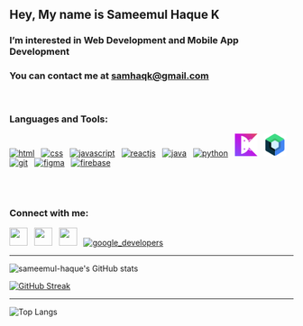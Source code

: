 ## Hey, My name is Sameemul Haque K 

### I’m interested in Web Development and Mobile App Development <br>
### You can contact me at [samhaqk@gmail.com](mailto:samhaqk@gmail.com)
<br>

### Languages and Tools:
<a href="https://html.spec.whatwg.org/multipage/">
<img src="https://www.vectorlogo.zone/logos/w3_html5/w3_html5-icon.svg" alt="html" width="40" height="40"/></a> 
&nbsp;
<a href="https://www.w3.org/TR/CSS/#css">
<img src="https://www.vectorlogo.zone/logos/w3_css/w3_css-icon.svg" alt="css" width="40" height="40"/></a> 
&nbsp;
<a href="https://developer.mozilla.org/en-US/docs/Web/JavaScript">
<img src="https://upload.vectorlogo.zone/logos/javascript/images/239ec8a4-163e-4792-83b6-3f6d96911757.svg" alt="javascript" width="40" height="40"/></a> 
&nbsp;
<a href="https://react.dev/">
<img src="https://www.vectorlogo.zone/logos/reactjs/reactjs-icon.svg" alt="reactjs" width="40" height="40"/></a> 
&nbsp;
<a href="https://java.com/">
<img src="https://www.vectorlogo.zone/logos/java/java-icon.svg" alt="java" width="40" height="40"/></a> 
&nbsp;
<a href="https://python.org/">
<img src="https://www.vectorlogo.zone/logos/python/python-icon.svg" alt="python" width="40" height="40"/></a> 
&nbsp;
<a href="https://developer.android.com/kotlin/">
<img src="https://raw.githubusercontent.com/sameemul-haque/logo/main/kotlin_android.svg" alt="kotlin" width="40" height="40"/></a> 
&nbsp;
<a href="https://developer.android.com/jetpack/compose">
<img src="https://raw.githubusercontent.com/sameemul-haque/logo/main/jetpack_compose.svg" alt="compose" width="40" height="40"/></a>
&nbsp;
<a href="https://git-scm.com/">
<img src="https://www.vectorlogo.zone/logos/git-scm/git-scm-icon.svg" alt="git" width="40" height="40"/></a> 
&nbsp;
<a href="https://figma.com/">
<img src="https://www.vectorlogo.zone/logos/figma/figma-icon.svg" alt="figma" width="40" height="40"/></a> 
&nbsp;
<a href="https://firebase.google.com/">
<img src="https://www.vectorlogo.zone/logos/firebase/firebase-icon.svg" alt="firebase" width="40" height="40"/></a> 
&nbsp;


<br><br>

### Connect with me:

<p align="left"> 
<a href="https://www.linkedin.com/in/sameemul-haque">
<img src="https://www.vectorlogo.zone/logos/linkedin/linkedin-tile.svg" width="32" height="32" /></a> 
&nbsp;
<a href="https://www.twitter.com/erasedshadow">
<img src="https://www.vectorlogo.zone/logos/twitter/twitter-tile.svg" width="32" height="32" /></a>
&nbsp; 
<a href="http://www.instagram.com/sameemul_haque">
<img src="https://www.vectorlogo.zone/logos/instagram/instagram-icon.svg" width="32" height="32" /></a> 
&nbsp;
<a href="https://g.dev/sameemul-haque/">
<img src="https://www.gstatic.com/devrel-devsite/prod/v04993a285e47ce7ae4bb513179c3071d4f2a8975b8f303b510c516323adf1b16/developers/images/icon.svg" alt="google_developers" width="40" height="32"/></a> 
&nbsp;
</p>

---
![sameemul-haque's GitHub stats](https://github-readme-stats.vercel.app/api?username=sameemul-haque&show_icons=true&theme=react&count_private=true&hide_border=true)

[![GitHub Streak](https://github-readme-streak-stats.herokuapp.com?user=sameemul-haque&theme=react&hide_border=true&border_radius=5)](https://git.io/streak-stats)

---
![Top Langs](https://github-readme-stats.vercel.app/api/top-langs/?username=sameemul-haque&layout=compact&langs_count=6&theme=react&hide_border=true&hide=Hack)

<!---
sameemul-haque/sameemul-haque is a ✨ special ✨ repository because its README.md (this file) appears on your GitHub profile.
You can click the Preview link to take a look at your changes.
--->

